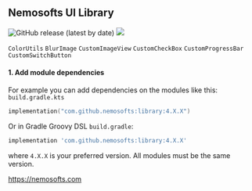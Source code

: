 ## Nemosofts UI Library
![GitHub release (latest by date)](https://img.shields.io/github/v/release/nemosofts/library)
<a href="https://github.com/nemosofts/library">
    <img src="https://komarev.com/ghpvc/?username=nemosofts&style=flat&color=red">
</a>

`ColorUtils`
`BlurImage`
`CustomImageView`
`CustomCheckBox`
`CustomProgressBar`
`CustomSwitchButton`

#### 1. Add module dependencies
For example you can add dependencies on the modules like this:
`build.gradle.kts`


```kotlin
implementation("com.github.nemosofts:library:4.X.X")
```

Or in Gradle Groovy DSL `build.gradle`:

```groovy
implementation 'com.github.nemosofts:library:4.X.X'
```
where `4.X.X` is your preferred version. All modules must be the same version.

https://nemosofts.com



